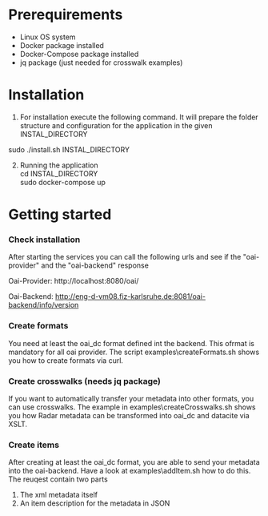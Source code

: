 # Prerequirements
- Linux OS system
- Docker package installed
- Docker-Compose package installed
- jq package (just needed for crosswalk examples)

# Installation
1) For installation execute the following command. It will prepare the folder structure and configuration for the application in the given INSTAL_DIRECTORY

sudo ./install.sh INSTAL_DIRECTORY

2) Running the application  
cd INSTAL_DIRECTORY  
sudo docker-compose up



# Getting started

### Check installation
After starting the services you can call the following urls and see if the "oai-provider" and the "oai-backend" response

Oai-Provider: http://localhost:8080/oai/

Oai-Backend: http://eng-d-vm08.fiz-karlsruhe.de:8081/oai-backend/info/version

### Create formats
You need at least the oai_dc format defined int the backend. This ofrmat is mandatory for all oai provider.
The script examples\createFormats.sh shows you how to create formats via curl.

### Create crosswalks (needs jq package)
If you want to automatically transfer your metadata into other formats, you can use crosswalks. 
The example in examples\createCrosswalks.sh shows you how Radar metadata can be transformed into oai_dc and datacite via XSLT.

### Create items
After creating at least the oai_dc format, you are able to send your metadata into the oai-backend.
Have a look at examples\addItem.sh how to do this. The reuqest contain two parts  
1) The xml metadata itself  
2) An item description for the metadata in JSON

